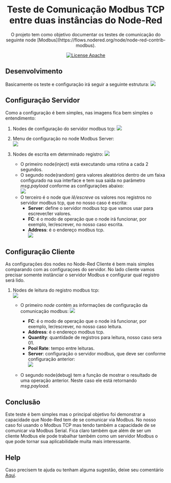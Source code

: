 <h1 align="center">
<br>
Teste de Comunicação Modbus TCP entre duas instâncias do Node-Red
</h1>

<p align="center">O projeto tem como objetivo documentar os testes de comunicação do seguinte node [Modbus](https://flows.nodered.org/node/node-red-contrib-modbus).</p>

<p align="center">
  <a href="https://www.apache.org/licenses/LICENSE-2.0">
    <img src="https://img.shields.io/badge/apache-2.0-blue" alt="License Apache">
  </a>
</p>

## Desenvolvimento

Basicamente os teste e configuração irá seguir a seguinte estrutura:
<img src="https://github.com/dedynobre/comunicacao-modbus-tcp-com-node-red/blob/master/images/nodered-com-01.jpg"/></br>


## Configuração Servidor

Como a configuração é bem simples, nas imagens fica bem simples o entendimento:

1. Nodes de configuração do servidor modbus tcp:
	<img src="https://github.com/dedynobre/comunicacao-modbus-tcp-com-node-red/blob/master/images/nodered-com-03.jpg"/></br>

2. Menu de configuração no node Modbus Server:</br>
	<img src="https://github.com/dedynobre/comunicacao-modbus-tcp-com-node-red/blob/master/images/nodered-com-02.jpg"/></br>
	
3. Nodes de escrita em determinado registro:
	<img src="https://github.com/dedynobre/comunicacao-modbus-tcp-com-node-red/blob/master/images/nodered-com-04.jpg"/></br>
	
	+ O primeiro node(inject) está executando uma rotina a cada 2 segundos.
	+ O segundo node(random) gera valores aleatórios dentro de um faixa configurado na sua interface e tem sua saída no parâmetro *msg.payload* conforme as configurações abaixo:</br>
		<img src="https://github.com/dedynobre/comunicacao-modbus-tcp-com-node-red/blob/master/images/nodered-com-05.jpg"/></br>
	+ O terceiro é o node que *lê/escreve* os valores nos registros no servidor modbus tcp, que no nosso caso é escrita:
		+ **Server**: define o servidor modbus tcp que vamos usar para escrever/ler valores.
		+ **FC**: é o modo de operação que o node irá funcionar, por exemplo, ler/escrever, no nosso caso escrita.
		+ **Address**: é o endereço modbus tcp.</br>
		<img src="https://github.com/dedynobre/comunicacao-modbus-tcp-com-node-red/blob/master/images/nodered-com-06.jpg"/></br>
		

## Configuração Cliente

As configurações dos nodes no Node-Red Cliente é bem mais simples comparando com as configuraçoes do servidor.
No lado cliente vamos precisar somente instânciar o servidor Modbus e configurar qual registro será lido.

1. Nodes de leitura do registro modbus tcp:</br>
	<img src="https://github.com/dedynobre/comunicacao-modbus-tcp-com-node-red/blob/master/images/nodered-com-07.jpg"/></br>
	
	+ O primeiro *node* contém as informações de configuração da comunicação modbus:
	<img src="https://github.com/dedynobre/comunicacao-modbus-tcp-com-node-red/blob/master/images/nodered-com-08.jpg"/></br>
		+ **FC**: é o modo de operação que o node irá funcionar, por exemplo, ler/escrever, no nosso caso leitura.
		+ **Address**: é o endereço modbus tcp.</br>
		+ **Quantity**: quantidade de registros para leitura, nosso caso sera 01.
		+ **Pool Rate**: tempo entre leituras.
		+ **Server**: configuração o servidor modbus, que deve ser conforme configuração anterior:</br>
			<img src="https://github.com/dedynobre/comunicacao-modbus-tcp-com-node-red/blob/master/images/nodered-com-09.jpg"/></br>
	
	+ O segundo node(debug) tem a função de mostrar o resultado de uma operação anterior. Neste caso ele está retornando *msg.payload*.
	
	
## Conclusão

Este teste é bem simples mas o principal objetivo foi demonstrar a capacidade que Node-Red tem de se comunicar via Modbus. No nosso caso foi usando o Modbus TCP mas tendo também a capacidade de
se comunicar via Modbus Serial.
Fica claro também que além de ser um cliente Modbus ele pode trabalhar também como um servidor Modbus o que pode tornar sua aplicabilidade muita mais interessante.


## Help

Caso precisem te ajuda ou tenham alguma sugestão, deixe seu comentário [Aqui](https://github.com/dedynobre/comunicacao-modbus-tcp-com-node-red/issues).
